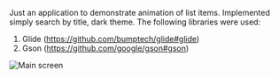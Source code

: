 Just an application to demonstrate animation of list items. Implemented simply search by title, dark theme.
The following libraries were used:
1. Glide (https://github.com/bumptech/glide#glide)
2. Gson (https://github.com/google/gson#gson)


![Main screen](screens/sample.gif)
